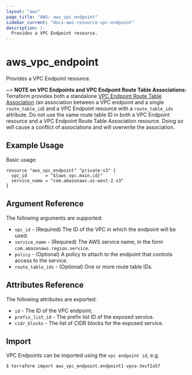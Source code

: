 ```yaml
---
layout: "aws"
page_title: "AWS: aws_vpc_endpoint"
sidebar_current: "docs-aws-resource-vpc-endpoint"
description: |-
  Provides a VPC Endpoint resource.
---
```


# aws\_vpc\_endpoint

Provides a VPC Endpoint resource.

~> **NOTE on VPC Endpoints and VPC Endpoint Route Table Associations:** Terraform provides
both a standalone [VPC Endpoint Route Table Association](vpc_endpoint_route_table_association.html)
(an association between a VPC endpoint and a single `route_table_id`) and a VPC Endpoint resource
with a `route_table_ids` attribute. Do not use the same route table ID in both a VPC Endpoint resource
and a VPC Endpoint Route Table Association resource. Doing so will cause a conflict of associations
and will overwrite the association.

## Example Usage

Basic usage:

```
resource "aws_vpc_endpoint" "private-s3" {
  vpc_id       = "${aws_vpc.main.id}"
  service_name = "com.amazonaws.us-west-2.s3"
}
```

## Argument Reference

The following arguments are supported:

* `vpc_id` - (Required) The ID of the VPC in which the endpoint will be used.
* `service_name` - (Required) The AWS service name, in the form `com.amazonaws.region.service`.
* `policy` - (Optional) A policy to attach to the endpoint that controls access to the service.
* `route_table_ids` - (Optional) One or more route table IDs.

## Attributes Reference

The following attributes are exported:

* `id` - The ID of the VPC endpoint.
* `prefix_list_id` - The prefix list ID of the exposed service.
* `cidr_blocks` - The list of CIDR blocks for the exposed service.


## Import

VPC Endpoints can be imported using the `vpc endpoint id`, e.g.

```
$ terraform import aws_vpc_endpoint.endpoint1 vpce-3ecf2a57
```
